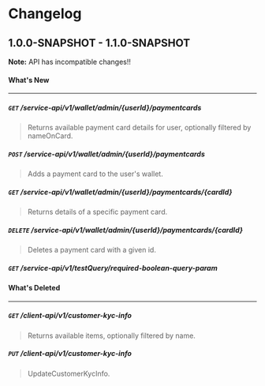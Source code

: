 # Changelog
## 1.0.0-SNAPSHOT - 1.1.0-SNAPSHOT
**Note:** API has incompatible changes!!
#### What's New
---

##### `GET` /service-api/v1/wallet/admin/{userId}/paymentcards

> Returns available payment card details for user, optionally filtered by nameOnCard.

##### `POST` /service-api/v1/wallet/admin/{userId}/paymentcards

> Adds a payment card to the user's wallet.

##### `GET` /service-api/v1/wallet/admin/{userId}/paymentcards/{cardId}

> Returns details of a specific payment card.

##### `DELETE` /service-api/v1/wallet/admin/{userId}/paymentcards/{cardId}

> Deletes a payment card with a given id.

##### `GET` /service-api/v1/testQuery/required-boolean-query-param


#### What's Deleted
---

##### `GET` /client-api/v1/customer-kyc-info

> Returns available items, optionally filtered by name.

##### `PUT` /client-api/v1/customer-kyc-info

> UpdateCustomerKycInfo.

